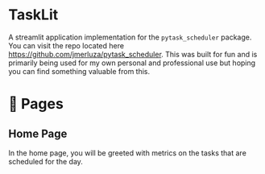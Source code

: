 # TaskLit
A streamlit application implementation for the `pytask_scheduler` package. You can visit the repo located here https://github.com/jmerluza/pytask_scheduler. This was built for fun and is primarily being used for my own personal and professional use but hoping you can find something valuable from this.

# 📄 Pages

## Home Page
In the home page, you will be greeted with metrics on the tasks that are scheduled for the day. 


